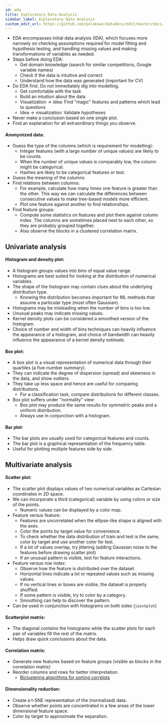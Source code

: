 ```yaml
---
id: eda
title: Exploratory Data Analysis
sidebar_label: Exploratory Data Analysis
custom_edit_url: https://github.com/polakowo/datadocs/edit/master/docs/machine-learning/eda.md
---
```


- EDA encompasses initial data analysis (IDA), which focuses more narrowly on checking assumptions required for model fitting and hypothesis testing, and handling missing values and making transformations of variables as needed.
- Steps before doing EDA:
    - Get domain knowledge (search for similar competitions, Google variable names)
    - Check if the data is intuitive and correct
    - Understand how the data was generated (important for CV)
- Do EDA first. Do not immediately dig into modelling.
    - Get comfortable with the task
    - Build an intuition about the data
    - Visualization -> idea: Find "magic" features and patterns which lead to questions
    - Idea -> visualization: Validate hypotheses
- Never make a conclusion based on one single plot.
- Find an explanation for all extraordinary things you observe.

#### Anonymized data:

- Guess the type of the columns (which is requirement for modelling):
    - Integer features (with a large number of unique values) are likely to be counts.
    - When the number of unique values is comparably low, the column might be categorical.
    - Hashes are likely to be categorical features or text.
- Guess the meaning of the columns
- Find relations between columns:
    - For example, calculate how many times one feature is greater than the other. This way we can calculate the differences between consecutive values to make tree-based models more efficient.
    - Plot one feature against another to find relationships.
- Find feature groups:
    - Compute some statistics on features and plot them against column index. The columns are sometimes placed next to each other, so they are probably grouped together.
    - Also observe the blocks in a clustered correlation matrix.

## Univariate analysis

#### Histogram and density plot:
- A histogram groups values into bins of equal value range.
- Histograms are best suited for looking at the distribution of numerical variables.
- The shape of the histogram may contain clues about the underlying distribution type.
    - Knowing the distribution becomes important for ML methods that assume a particular type (most often Gaussian).
- Histograms may be misleading when the number of bins is too low.
- Unusual peaks may indicate missing values.
- Kernel density plots can be considered a smoothed version of the histogram.
- Choice of number and width of bins techniques can heavily influence the appearance of a histogram, and choice of bandwidth can heavily influence the appearance of a kernel density estimate.

#### Box plot:
- A box plot is a visual representation of numerical data through their quartiles (a five-number summary).
- They can indicate the degree of dispersion (spread) and skewness in the data, and show outliers.
- They take up less space and hence are useful for comparing distributions.
    - For a classification task, compare distributions for different classes.
- Box plot suffers under "normality" view:
    - Box plot may produce the same results for symmetric peaks and a uniform distribution.
    - Always use in conjunction with a histogram.

#### Bar plot:
- The bar plots are usually used for categorical features and counts.
- The bar plot is a graphical representation of the frequency table.
- Useful for plotting multiple features side by side.

## Multivariate analysis

#### Scatter plot:
- The scatter plot displays values of two numerical variables as Cartesian coordinates in 2D space.
- We can incorporate a third (categorical) variable by using colors or size of the points.
    - Numeric values can be displayed by a color map.
- Feature versus feature:
    - Features are uncorrelated when the ellipse-like shape is aligned with the axes.
    - Color the points by target value for convenience.
    - To check whether the data distribution of train and test is the same, color by target and use another color for test.
    - If a lot of values overlap, try jittering (adding Gaussian noise to the features before drawing scatter plot)
    - If an unusual pattern is visible, test for feature interactions.
- Feature versus row index:
    - Observe how the feature is distributed over the dataset.
    - Horizontal lines indicate a lot or repeated values such as missing values.
    - If no vertical lines or boxes are visible, the dataset is properly shuffled.
    - If some pattern is visible, try to color by a category.
    - Smoothing can help to discover the pattern.
- Can be used in conjunction with histograms on both sides (`jointplot`)

#### Scatterplot matrix:
- The diagonal contains the histograms while the scatter plots for each pair of variables fill the rest of the matrix.
- Helps draw quick conclusions about the data.

#### Correlation matrix:
- Generate new features based on feature groups (visible as blocks in the correlation matrix)
- Reorder columns and rows for better interpretation.
    - [Biclustering algorithms for sorting corrplots](http://scikit-learn.org/stable/auto_examples/bicluster/plot_spectral_biclustering.html)

#### Dimensionality reduction:
- Create a t-SNE representation of the (normalized) data.
- Observe whether points are concentrated in a few areas of the lower dimensional feature space.
- Color by target to approximate the separation.
